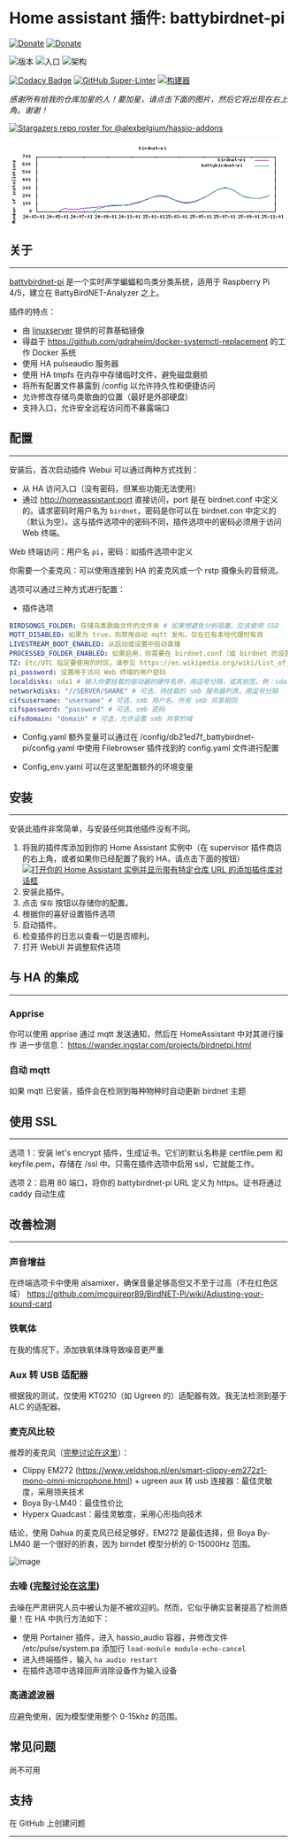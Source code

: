 # Home assistant 插件: battybirdnet-pi

[![Donate][donation-badge]](https://www.buymeacoffee.com/alexbelgium)
[![Donate][paypal-badge]](https://www.paypal.com/donate/?hosted_button_id=DZFULJZTP3UQA)

![版本](https://img.shields.io/badge/dynamic/json?label=Version&query=%24.version&url=https%3A%2F%2Fraw.githubusercontent.com%2Falexbelgium%2Fhassio-addons%2Fmaster%2Fbattybirdnet-pi%2Fconfig.json)
![入口](https://img.shields.io/badge/dynamic/json?label=Ingress&query=%24.ingress&url=https%3A%2F%2Fraw.githubusercontent.com%2Falexbelgium%2Fhassio-addons%2Fmaster%2Fbattybirdnet-pi%2Fconfig.json)
![架构](https://img.shields.io/badge/dynamic/json?color=success&label=Arch&query=%24.arch&url=https%3A%2F%2Fraw.githubusercontent.com%2Falexbelgium%2Fhassio-addons%2Fmaster%2Fbattybirdnet-pi%2Fconfig.json)

[![Codacy Badge](https://app.codacy.com/project/badge/Grade/9c6cf10bdbba45ecb202d7f579b5be0e)](https://www.codacy.com/gh/alexbelgium/hassio-addons/dashboard?utm_source=github.com&utm_medium=referral&utm_content=alexbelgium/hassio-addons&utm_campaign=Badge_Grade)
[![GitHub Super-Linter](https://img.shields.io/github/actions/workflow/status/alexbelgium/hassio-addons/weekly-supelinter.yaml?label=Lint%20code%20base)](https://github.com/alexbelgium/hassio-addons/actions/workflows/weekly-supelinter.yaml)
[![构建器](https://img.shields.io/github/actions/workflow/status/alexbelgium/hassio-addons/onpush_builder.yaml?label=Builder)](https://github.com/alexbelgium/hassio-addons/actions/workflows/onpush_builder.yaml)

[donation-badge]: https://img.shields.io/badge/Buy%20me%20a%20coffee%20(no%20paypal)-%23d32f2f?logo=buy-me-a-coffee&style=flat&logoColor=white
[paypal-badge]: https://img.shields.io/badge/Buy%20me%20a%20coffee%20with%20Paypal-0070BA?logo=paypal&style=flat&logoColor=white

_感谢所有给我的仓库加星的人！要加星，请点击下面的图片，然后它将出现在右上角。谢谢！_

[![Stargazers repo roster for @alexbelgium/hassio-addons](https://raw.githubusercontent.com/alexbelgium/hassio-addons/master/.github/stars2.svg)](https://github.com/alexbelgium/hassio-addons/stargazers)

![下载演变](https://raw.githubusercontent.com/alexbelgium/hassio-addons/master/BirdNET-Pi/stats.png)

## 关于

---

[battybirdnet-pi](https://github.com/rdz-oss/BattyBirdNET-Pi) 是一个实时声学蝙蝠和鸟类分类系统，适用于 Raspberry Pi 4/5，建立在 BattyBirdNET-Analyzer 之上。

插件的特点：
- 由 [linuxserver](https://github.com/linuxserver/docker-baseimage-debian) 提供的可靠基础镜像
- 得益于 https://github.com/gdraheim/docker-systemctl-replacement 的工作 Docker 系统
- 使用 HA pulseaudio 服务器
- 使用 HA tmpfs 在内存中存储临时文件，避免磁盘磨损
- 将所有配置文件暴露到 /config 以允许持久性和便捷访问
- 允许修改存储鸟类歌曲的位置（最好是外部硬盘）
- 支持入口，允许安全远程访问而不暴露端口

## 配置

---

安装后，首次启动插件
Webui 可以通过两种方式找到：
- 从 HA 访问入口（没有密码，但某些功能无法使用）
- 通过 <http://homeassistant:port> 直接访问，port 是在 birdnet.conf 中定义的。请求密码时用户名为 `birdnet`，密码是你可以在 birdnet.con 中定义的（默认为空）。这与插件选项中的密码不同，插件选项中的密码必须用于访问 Web 终端。

Web 终端访问：用户名 `pi`，密码：如插件选项中定义

你需要一个麦克风：可以使用连接到 HA 的麦克风或一个 rstp 摄像头的音频流。

选项可以通过三种方式进行配置：

- 插件选项

```yaml
BIRDSONGS_FOLDER: 存储鸟类歌曲文件的文件夹 # 如果想避免分析阻塞，应该使用 SSD
MQTT_DISABLED: 如果为 true，则禁用自动 mqtt 发布。仅在已有本地代理时有效
LIVESTREAM_BOOT_ENABLED: 从启动或设置中启动直播
PROCESSED_FOLDER_ENABLED: 如果启用，你需要在 birdnet.conf（或 birdnet 的设置中）设置将在 tmpfs 内的临时文件夹 "/tmp/Processed" 中保存的最后 wav 文件的数量（因此没有磁盘磨损），以便你想要检索它们。这个数量可以从插件选项中调整
TZ: Etc/UTC 指定要使用的时区，请参见 https://en.wikipedia.org/wiki/List_of_tz_database_time_zones#List
pi_password: 设置用于访问 Web 终端的用户密码
localdisks: sda1 # 输入你要挂载的驱动器的硬件名称，用逗号分隔，或其标签。例：sda1, sdb1, MYNAS...
networkdisks: "//SERVER/SHARE" # 可选，待挂载的 smb 服务器列表，用逗号分隔
cifsusername: "username" # 可选，smb 用户名，所有 smb 共享相同
cifspassword: "password" # 可选，smb 密码
cifsdomain: "domain" # 可选，允许设置 smb 共享的域
```

- Config.yaml
额外变量可以通过在 /config/db21ed7f_battybirdnet-pi/config.yaml 中使用 Filebrowser 插件找到的 config.yaml 文件进行配置

- Config_env.yaml
可以在这里配置额外的环境变量

## 安装

---

安装此插件非常简单，与安装任何其他插件没有不同。

1. 将我的插件库添加到你的 Home Assistant 实例中（在 supervisor 插件商店的右上角，或者如果你已经配置了我的 HA，请点击下面的按钮）
   [![打开你的 Home Assistant 实例并显示带有特定仓库 URL 的添加插件库对话框](https://my.home-assistant.io/badges/supervisor_add_addon_repository.svg)](https://my.home-assistant.io/redirect/supervisor_add_addon_repository/?repository_url=https%3A%2F%2Fgithub.com%2Falexbelgium%2Fhassio-addons)
2. 安装此插件。
3. 点击 `保存` 按钮以存储你的配置。
4. 根据你的喜好设置插件选项
5. 启动插件。
6. 检查插件的日志以查看一切是否顺利。
7. 打开 WebUI 并调整软件选项

## 与 HA 的集成

---
### Apprise

你可以使用 apprise 通过 mqtt 发送通知，然后在 HomeAssistant 中对其进行操作
进一步信息： https://wander.ingstar.com/projects/birdnetpi.html

### 自动 mqtt

如果 mqtt 已安装，插件会在检测到每种物种时自动更新 birdnet 主题

## 使用 SSL

---

选项 1：安装 let's encrypt 插件，生成证书。它们的默认名称是 certfile.pem 和 keyfile.pem，存储在 /ssl 中。只需在插件选项中启用 ssl，它就能工作。

选项 2：启用 80 端口，将你的 battybirdnet-pi URL 定义为 https。证书将通过 caddy 自动生成

## 改善检测

---

### 声音增益

在终端选项卡中使用 alsamixer，确保音量足够高但又不至于过高（不在红色区域）
https://github.com/mcguirepr89/BirdNET-Pi/wiki/Adjusting-your-sound-card

### 铁氧体

在我的情况下，添加铁氧体珠导致噪音更严重

### Aux 转 USB 适配器

根据我的测试，仅使用 KT0210（如 Ugreen 的）适配器有效。我无法检测到基于 ALC 的适配器。

### 麦克风比较

推荐的麦克风（[完整讨论在这里](https://github.com/mcguirepr89/BirdNET-Pi/discussions/39)）：
- Clippy EM272 (https://www.veldshop.nl/en/smart-clippy-em272z1-mono-omni-microphone.html) + ugreen aux 转 usb 连接器：最佳灵敏度，采用领夹技术
- Boya By-LM40：最佳性价比
- Hyperx Quadcast：最佳灵敏度，采用心形指向技术

结论，使用 Dahua 的麦克风已经足够好，EM272 是最佳选择，但 Boya By-LM40 是一个很好的折衷，因为 birndet 模型分析的 0-15000Hz 范围。

![image](https://github.com/alexbelgium/hassio-addons/assets/44178713/df992b79-7171-4f73-b0c0-55eb4256cd5b)

### 去噪 ([完整讨论在这里](https://github.com/mcguirepr89/BirdNET-Pi/discussions/597))

去噪在严肃研究人员中被认为是不被欢迎的。然而，它似乎确实显著提高了检测质量！在 HA 中执行方法如下：
- 使用 Portainer 插件，进入 hassio_audio 容器，并修改文件 /etc/pulse/system.pa 添加行 `load-module module-echo-cancel`
- 进入终端插件，输入 `ha audio restart`
- 在插件选项中选择回声消除设备作为输入设备

### 高通滤波器

应避免使用，因为模型使用整个 0-15khz 的范围。

## 常见问题

尚不可用

## 支持

在 GitHub 上创建问题

---